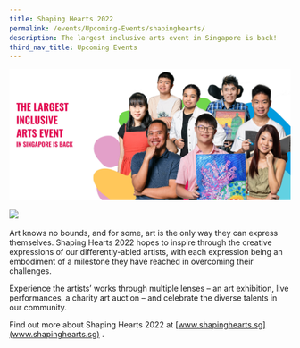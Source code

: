 ```yaml
---
title: Shaping Hearts 2022
permalink: /events/Upcoming-Events/shapinghearts/
description: The largest inclusive arts event in Singapore is back!
third_nav_title: Upcoming Events
---
```

![](/images/Events/Upcoming%20Events/Shaping%20Hearts/SH%20Website%20Banner.jpg)

![](https://shapinghearts.sg/wp-content/uploads/2022/09/Frame-242-2.svg)

Art knows no bounds, and for some, art is the only way they can express themselves. Shaping Hearts 2022 hopes to inspire through the creative expressions of our differently-abled artists, with each expression being an embodiment of a milestone they have reached in overcoming their challenges.  
  
Experience the artists’ works through multiple lenses – an art exhibition, live performances, a charity art auction – and celebrate the diverse talents in our community.

Find out more about Shaping Hearts 2022 at [www.shapinghearts.sg](www.shapinghearts.sg) .
